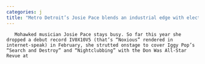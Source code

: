 ```yaml
---
categories: j
title: "Metro Detroit’s Josie Pace blends an industrial edge with electropop beats"
---
```


      
      

      
       Mohawked musician Josie Pace stays busy. So far this year she dropped a debut record IV0X10V5 (that’s “Noxious” rendered in internet-speak) in February, she strutted onstage to cover Iggy Pop’s “Search and Destroy” and “Nightclubbing” with the Don Was All-Star Revue at 